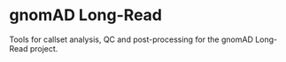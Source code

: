 # gnomAD Long-Read
Tools for callset analysis, QC and post-processing for the gnomAD Long-Read project.
